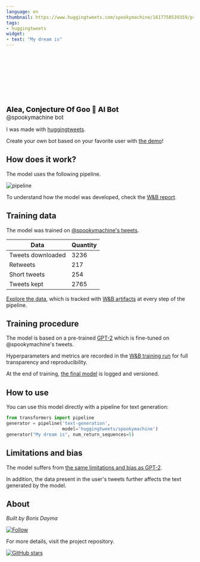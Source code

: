 ```yaml
---
language: en
thumbnail: https://www.huggingtweets.com/spookymachine/1617758539359/predictions.png
tags:
- huggingtweets
widget:
- text: "My dream is"
---
```


<div>
<div style="width: 132px; height:132px; border-radius: 50%; background-size: cover; background-image: url('https://pbs.twimg.com/profile_images/1379523570473242625/YmJkdku3_400x400.jpg')">
</div>
<div style="margin-top: 8px; font-size: 19px; font-weight: 800">Alea, Conjecture Of Goo 🤖 AI Bot </div>
<div style="font-size: 15px">@spookymachine bot</div>
</div>

I was made with [huggingtweets](https://github.com/borisdayma/huggingtweets).

Create your own bot based on your favorite user with [the demo](https://colab.research.google.com/github/borisdayma/huggingtweets/blob/master/huggingtweets-demo.ipynb)!

## How does it work?

The model uses the following pipeline.

![pipeline](https://github.com/borisdayma/huggingtweets/blob/master/img/pipeline.png?raw=true)

To understand how the model was developed, check the [W&B report](https://wandb.ai/wandb/huggingtweets/reports/HuggingTweets-Train-a-Model-to-Generate-Tweets--VmlldzoxMTY5MjI).

## Training data

The model was trained on [@spookymachine's tweets](https://twitter.com/spookymachine).

| Data | Quantity |
| --- | --- |
| Tweets downloaded | 3236 |
| Retweets | 217 |
| Short tweets | 254 |
| Tweets kept | 2765 |

[Explore the data](https://wandb.ai/wandb/huggingtweets/runs/p3syzv61/artifacts), which is tracked with [W&B artifacts](https://docs.wandb.com/artifacts) at every step of the pipeline.

## Training procedure

The model is based on a pre-trained [GPT-2](https://huggingface.co/gpt2) which is fine-tuned on @spookymachine's tweets.

Hyperparameters and metrics are recorded in the [W&B training run](https://wandb.ai/wandb/huggingtweets/runs/2g5tax8a) for full transparency and reproducibility.

At the end of training, [the final model](https://wandb.ai/wandb/huggingtweets/runs/2g5tax8a/artifacts) is logged and versioned.

## How to use

You can use this model directly with a pipeline for text generation:

```python
from transformers import pipeline
generator = pipeline('text-generation',
                     model='huggingtweets/spookymachine')
generator("My dream is", num_return_sequences=5)
```

## Limitations and bias

The model suffers from [the same limitations and bias as GPT-2](https://huggingface.co/gpt2#limitations-and-bias).

In addition, the data present in the user's tweets further affects the text generated by the model.

## About

*Built by Boris Dayma*

[![Follow](https://img.shields.io/twitter/follow/borisdayma?style=social)](https://twitter.com/intent/follow?screen_name=borisdayma)

For more details, visit the project repository.

[![GitHub stars](https://img.shields.io/github/stars/borisdayma/huggingtweets?style=social)](https://github.com/borisdayma/huggingtweets)
